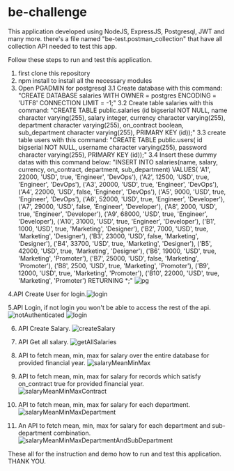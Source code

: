 # be-challenge
This application developed using NodeJS, ExpressJS, Postgresql, JWT and many more.
there's a file named "be-test.postman_collection" that have all collection API needed to test this app.

Follow these steps to run and test this application.

1. first clone this repository
2. npm install to install all the necessary modules
3. Open PGADMIN for postgresql
  3.1 Create database with this command:
    "CREATE DATABASE salaries
    WITH 
    OWNER = postgres
    ENCODING = 'UTF8'
    CONNECTION LIMIT = -1;"
  3.2 Create table salaries with this command:
    "CREATE TABLE public.salaries
     (id bigserial NOT NULL,
     name character varying(255),
     salary integer,
     currency character varying(255),
     department character varying(255),
     on_contract boolean,
     sub_department character varying(255),
     PRIMARY KEY (id));"
  3.3 create table users with this command:
    "CREATE TABLE public.users(
    id bigserial NOT NULL,
    username character varying(255),
    password character varying(255),
    PRIMARY KEY (id));"
   3.4 Insert these dummy datas with this command below:
   "INSERT INTO salaries(name, salary, currency, on_contract, department, sub_department) 
    VALUES( 'A1', 22000, 'USD', true, 'Engineer', 'DevOps'),
    ('A2', 12500, 'USD', true, 'Engineer', 'DevOps'),
    ('A3', 20000, 'USD', true, 'Engineer', 'DevOps'),
    ('A4', 22000, 'USD', false, 'Engineer', 'DevOps'),
    ('A5', 9000, 'USD', true, 'Engineer', 'DevOps'),
    ('A6', 52000, 'USD', true, 'Engineer', 'Developer'),
    ('A7', 29000, 'USD', false, 'Engineer', 'Developer'),
    ('A8', 2000, 'USD', true, 'Engineer', 'Developer'),
    ('A9', 68000, 'USD', true, 'Engineer', 'Developer'),
    ('A10', 31000, 'USD', true, 'Engineer', 'Developer'),
    ('B1', 1000, 'USD', true, 'Marketing', 'Designer'),
    ('B2', 7000, 'USD', true, 'Marketing', 'Designer'),
    ('B3', 23000, 'USD', false, 'Marketing', 'Designer'),
    ('B4', 33700, 'USD', true, 'Marketing', 'Designer'),
    ('B5', 42000, 'USD', true, 'Marketing', 'Designer'),
    ('B6', 19000, 'USD', true, 'Marketing', 'Promoter'),
    ('B7', 25000, 'USD', false, 'Marketing', 'Promoter'),
    ('B8', 2500, 'USD', true, 'Marketing', 'Promoter'),
    ('B9', 12000, 'USD', true, 'Marketing', 'Promoter'),
    ('B10', 22000, 'USD', true, 'Marketing', 'Promoter') RETURNING *;"
    ![pg](https://user-images.githubusercontent.com/49251756/201357312-baf12860-0104-4cec-a649-083b91755a62.PNG)

4.API Create User for login.![login](https://user-images.githubusercontent.com/49251756/201357526-644dd199-98cf-46a6-9fce-47053556092a.PNG)

5.API Login, if not login you won't be able to access the rest of the api. ![notAuthenticated](https://user-images.githubusercontent.com/49251756/201357874-10bac2bf-363b-4e93-8da7-f86fcd1d5444.PNG)
![login](https://user-images.githubusercontent.com/49251756/201357903-7a82f193-3460-4b3b-a57d-747d4686c172.PNG)

6. API Create Salary. ![createSalary](https://user-images.githubusercontent.com/49251756/201357966-46189fd3-d664-42d2-b88b-252971f7625f.PNG)

7. API Get all salary. ![getAllSalaries](https://user-images.githubusercontent.com/49251756/201358081-883f0ae8-e362-4cd8-9741-0ae63898c8e5.PNG)

8. API to fetch mean, min, max for salary over the entire database for provided financial year. ![salaryMeanMinMax](https://user-images.githubusercontent.com/49251756/201358174-ba47f9c4-4ccb-4b22-b2d8-19d4e6a731a9.PNG)

9. API to fetch mean, min, max for salary for records which satisfy on_contract true for provided financial year. ![salaryMeanMinMaxContract](https://user-images.githubusercontent.com/49251756/201358346-e6250534-14ba-460d-b480-e292f84e1c42.PNG)

10. API to fetch mean, min, max for salary for each department. ![salaryMeanMinMaxDepartment](https://user-images.githubusercontent.com/49251756/201358427-2b229a40-7ad2-41c5-ab8e-b275461688da.PNG)

11. An API to fetch mean, min, max for salary for each department and sub-department combination.  ![salaryMeanMinMaxDepartmentAndSubDepartment](https://user-images.githubusercontent.com/49251756/201358562-412f3fd4-db09-467c-83b5-a5b82970ab6e.PNG)

These all for the instruction and demo how to run and test this application. THANK YOU.



